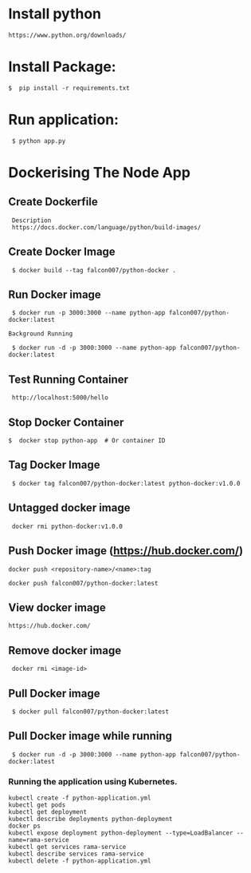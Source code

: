 # Install python
 ```
 https://www.python.org/downloads/
 ```
# Install Package:

```
$  pip install -r requirements.txt
```

# Run application:

```
 $ python app.py
```

# Dockerising The Node App

## Create Dockerfile 
 ```
  Description
  https://docs.docker.com/language/python/build-images/
```

## Create Docker Image
```
 $ docker build --tag falcon007/python-docker .
```
## Run Docker image
```
 $ docker run -p 3000:3000 --name python-app falcon007/python-docker:latest

Background Running

 $ docker run -d -p 3000:3000 --name python-app falcon007/python-docker:latest
```

## Test Running Container

```
 http://localhost:5000/hello
```

## Stop Docker Container

```
$  docker stop python-app  # Or container ID
```

## Tag Docker Image

```
 $ docker tag falcon007/python-docker:latest python-docker:v1.0.0
```

## Untagged docker image

```
 docker rmi python-docker:v1.0.0
```

## Push Docker image (https://hub.docker.com/)

```
docker push <repository-name>/<name>:tag

docker push falcon007/python-docker:latest
```

## View docker image

```
https://hub.docker.com/
```

## Remove docker image

```
 docker rmi <image-id>
```

## Pull Docker image

```
 $ docker pull falcon007/python-docker:latest
```

## Pull Docker image while running

```
 $ docker run -d -p 3000:3000 --name python-app falcon007/python-docker:latest
```

### Running the application using Kubernetes.

```
kubectl create -f python-application.yml
kubectl get pods
kubectl get deployment
kubectl describe deployments python-deployment
docker ps
kubectl expose deployment python-deployment --type=LoadBalancer --name=rama-service
kubectl get services rama-service
kubectl describe services rama-service
kubectl delete -f python-application.yml
```